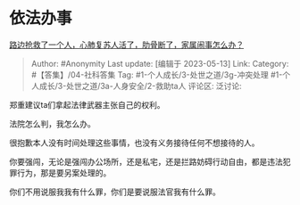 # 依法办事
[路边抢救了一个人，心肺复苏人活了，肋骨断了，家属闹事怎么办？](https://www.zhihu.com/question/596691759/answer/3025795084)

> Author: #Anonymity
> Last update: [编辑于 2023-05-13]
> Link:
> Category: #【答集】/04-社科答集
> Tag: #1-个人成长/3-处世之道/3g-冲突处理 #1-个人成长/3-处世之道/3a-人身安全/2-救助ta人
> 评论区:
> 泛讨论:

郑重建议ta们拿起法律武器主张自己的权利。

法院怎么判，我怎么办。

很抱歉本人没有时间处理这些事情，也没有义务接待任何不想接待的人。

你要强闯，无论是强闯办公场所，还是私宅，还是拦路妨碍行动自由，都是违法犯罪行为，那是要另案处理的。

你们不用说服我我有什么罪，你们是要说服法官我有什么罪。
